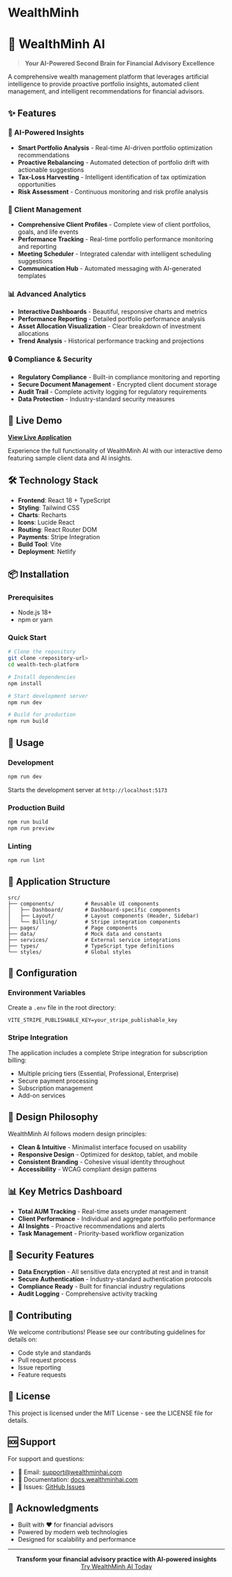 # WealthMinh
# 🐼 WealthMinh AI

> **Your AI-Powered Second Brain for Financial Advisory Excellence**

A comprehensive wealth management platform that leverages artificial intelligence to provide proactive portfolio insights, automated client management, and intelligent recommendations for financial advisors.

## ✨ Features

### 🧠 AI-Powered Insights
- **Smart Portfolio Analysis** - Real-time AI-driven portfolio optimization recommendations
- **Proactive Rebalancing** - Automated detection of portfolio drift with actionable suggestions
- **Tax-Loss Harvesting** - Intelligent identification of tax optimization opportunities
- **Risk Assessment** - Continuous monitoring and risk profile analysis

### 👥 Client Management
- **Comprehensive Client Profiles** - Complete view of client portfolios, goals, and life events
- **Performance Tracking** - Real-time portfolio performance monitoring and reporting
- **Meeting Scheduler** - Integrated calendar with intelligent scheduling suggestions
- **Communication Hub** - Automated messaging with AI-generated templates

### 📊 Advanced Analytics
- **Interactive Dashboards** - Beautiful, responsive charts and metrics
- **Performance Reporting** - Detailed portfolio performance analysis
- **Asset Allocation Visualization** - Clear breakdown of investment allocations
- **Trend Analysis** - Historical performance tracking and projections

### 🔒 Compliance & Security
- **Regulatory Compliance** - Built-in compliance monitoring and reporting
- **Secure Document Management** - Encrypted client document storage
- **Audit Trail** - Complete activity logging for regulatory requirements
- **Data Protection** - Industry-standard security measures

## 🚀 Live Demo

**[View Live Application](https://fantastic-pasca-ab3645.netlify.app)**

Experience the full functionality of WealthMinh AI with our interactive demo featuring sample client data and AI insights.

## 🛠️ Technology Stack

- **Frontend**: React 18 + TypeScript
- **Styling**: Tailwind CSS
- **Charts**: Recharts
- **Icons**: Lucide React
- **Routing**: React Router DOM
- **Payments**: Stripe Integration
- **Build Tool**: Vite
- **Deployment**: Netlify

## 📦 Installation

### Prerequisites
- Node.js 18+ 
- npm or yarn

### Quick Start

```bash
# Clone the repository
git clone <repository-url>
cd wealth-tech-platform

# Install dependencies
npm install

# Start development server
npm run dev

# Build for production
npm run build
```

## 🎯 Usage

### Development
```bash
npm run dev
```
Starts the development server at `http://localhost:5173`

### Production Build
```bash
npm run build
npm run preview
```

### Linting
```bash
npm run lint
```

## 📱 Application Structure

```
src/
├── components/          # Reusable UI components
│   ├── Dashboard/       # Dashboard-specific components
│   ├── Layout/          # Layout components (Header, Sidebar)
│   └── Billing/         # Stripe integration components
├── pages/               # Page components
├── data/                # Mock data and constants
├── services/            # External service integrations
├── types/               # TypeScript type definitions
└── styles/              # Global styles
```

## 🔧 Configuration

### Environment Variables
Create a `.env` file in the root directory:

```env
VITE_STRIPE_PUBLISHABLE_KEY=your_stripe_publishable_key
```

### Stripe Integration
The application includes a complete Stripe integration for subscription billing:
- Multiple pricing tiers (Essential, Professional, Enterprise)
- Secure payment processing
- Subscription management
- Add-on services

## 🎨 Design Philosophy

WealthMinh AI follows modern design principles:
- **Clean & Intuitive** - Minimalist interface focused on usability
- **Responsive Design** - Optimized for desktop, tablet, and mobile
- **Consistent Branding** - Cohesive visual identity throughout
- **Accessibility** - WCAG compliant design patterns

## 📊 Key Metrics Dashboard

- **Total AUM Tracking** - Real-time assets under management
- **Client Performance** - Individual and aggregate portfolio performance
- **AI Insights** - Proactive recommendations and alerts
- **Task Management** - Priority-based workflow organization

## 🔐 Security Features

- **Data Encryption** - All sensitive data encrypted at rest and in transit
- **Secure Authentication** - Industry-standard authentication protocols
- **Compliance Ready** - Built for financial industry regulations
- **Audit Logging** - Comprehensive activity tracking

## 🤝 Contributing

We welcome contributions! Please see our contributing guidelines for details on:
- Code style and standards
- Pull request process
- Issue reporting
- Feature requests

## 📄 License

This project is licensed under the MIT License - see the LICENSE file for details.

## 🆘 Support

For support and questions:
- 📧 Email: support@wealthminhai.com
- 💬 Documentation: [docs.wealthminhai.com](https://docs.wealthminhai.com)
- 🐛 Issues: [GitHub Issues](https://github.com/your-repo/issues)

## 🎉 Acknowledgments

- Built with ❤️ for financial advisors
- Powered by modern web technologies
- Designed for scalability and performance

---

<div align="center">
  <strong>Transform your financial advisory practice with AI-powered insights</strong>
  <br>
  <a href="https://fantastic-pasca-ab3645.netlify.app">Try WealthMinh AI Today</a>
</div>
